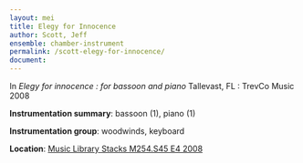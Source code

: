 ```yaml
---
layout: mei
title: Elegy for Innocence 
author: Scott, Jeff 
ensemble: chamber-instrument
permalink: /scott-elegy-for-innocence/
document: 
---
```


In *Elegy for innocence : for bassoon and piano* Tallevast, FL : TrevCo Music 2008 

**Instrumentation summary**: bassoon (1), piano (1) 

**Instrumentation group**: woodwinds, keyboard

**Location**: <a href="https://tufts.primo.exlibrisgroup.com/permalink/01TUN_INST/1kc9gia/alma991018326542703851" target="_blank">Music Library Stacks M254.S45 E4 2008</a>